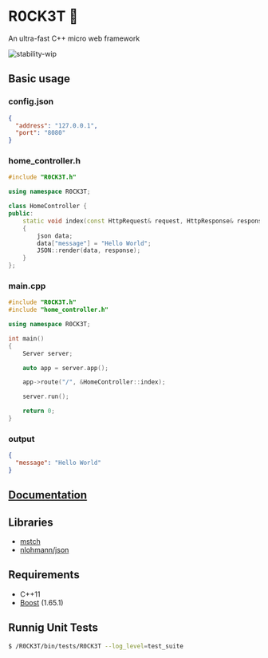 # R0CK3T :rocket:
An ultra-fast C++ micro web framework

![stability-wip](https://img.shields.io/badge/stability-work_in_progress-lightgrey.svg)

## Basic usage

### config.json
```json
{
  "address": "127.0.0.1",
  "port": "8080"
}
```

### home_controller.h
```c++
#include "R0CK3T.h"

using namespace R0CK3T;

class HomeController {
public:
	static void index(const HttpRequest& request, HttpResponse& response)
	{
		json data;
		data["message"] = "Hello World";
		JSON::render(data, response);
	}
};
```

### main.cpp
```c++
#include "R0CK3T.h"
#include "home_controller.h"

using namespace R0CK3T;

int main()
{
	Server server;

	auto app = server.app();

	app->route("/", &HomeController::index);

	server.run();

	return 0;
}
```

### output
```json
{
  "message": "Hello World"
}
```

## [Documentation](https://github.com/madureira/R0CK3T/blob/master/Readme-Guide.md)

## Libraries

* [mstch](https://github.com/no1msd/mstch)
* [nlohmann/json](https://github.com/nlohmann/json)

## Requirements

* C++11
* [Boost](http://www.boost.org/) (1.65.1)

## Runnig Unit Tests

```sh
$ /R0CK3T/bin/tests/R0CK3T --log_level=test_suite
```
